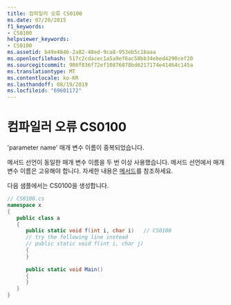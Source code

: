 ```yaml
---
title: 컴파일러 오류 CS0100
ms.date: 07/20/2015
f1_keywords:
- CS0100
helpviewer_keywords:
- CS0100
ms.assetid: b49e4846-2a82-48ed-9ca8-953eb5c1baaa
ms.openlocfilehash: 517c2cdacec1a5a9ef6ac50bb34ebed4290cef20
ms.sourcegitcommit: 986f836f72ef10876878bd6217174e41464c145a
ms.translationtype: MT
ms.contentlocale: ko-KR
ms.lasthandoff: 08/19/2019
ms.locfileid: "69601172"
---
```

# <a name="compiler-error-cs0100"></a>컴파일러 오류 CS0100
'parameter name' 매개 변수 이름이 중복되었습니다.  
  
 메서드 선언이 동일한 매개 변수 이름을 두 번 이상 사용했습니다. 메서드 선언에서 매개 변수 이름은 고유해야 합니다. 자세한 내용은 [메서드](../programming-guide/classes-and-structs/methods.md)를 참조하세요.  
  
 다음 샘플에서는 CS0100을 생성합니다.  
  
```csharp  
// CS0100.cs  
namespace x  
{  
   public class a  
   {  
      public static void f(int i, char i)   // CS0100  
      // try the following line instead  
      // public static void f(int i, char j)  
      {  
      }  
  
      public static void Main()  
      {  
      }  
   }  
}  
```
